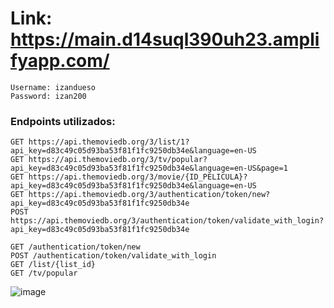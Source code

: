 # Link: https://main.d14suql390uh23.amplifyapp.com/  
```
Username: izandueso  
Password: izan200  
```

### Endpoints utilizados:
```
GET https://api.themoviedb.org/3/list/1?api_key=d83c49c05d93ba53f81f1fc9250db34e&language=en-US  
GET https://api.themoviedb.org/3/tv/popular?api_key=d83c49c05d93ba53f81f1fc9250db34e&language=en-US&page=1  
GET https://api.themoviedb.org/3/movie/{ID_PELICULA}?api_key=d83c49c05d93ba53f81f1fc9250db34e&language=en-US  
GET https://api.themoviedb.org/3/authentication/token/new?api_key=d83c49c05d93ba53f81f1fc9250db34e  
POST https://api.themoviedb.org/3/authentication/token/validate_with_login?api_key=d83c49c05d93ba53f81f1fc9250db34e  

GET /authentication/token/new  
POST /authentication/token/validate_with_login  
GET /list/{list_id}  
GET /tv/popular  
```
![image](https://user-images.githubusercontent.com/108723551/191007176-f51a0018-9d46-4a0c-94f0-2a81e6e5be6c.png)  
 


